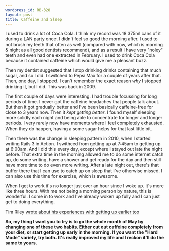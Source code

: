 ```yaml
--- 
wordpress_id: RB-328
layout: post
title: Caffeine and Sleep
---
```


I used to drink a lot of Coca Cola. I think my record was 18 375ml cans of it during a LAN party once. I didn't feel so good the morning after. I used to not
brush my teeth that often as well (compared with now, which is morning &amp; night as all good dentists recommend), and as a result I have very "holey" teeth and even had one extracted in February. I used to drink Coca Cola because it contained caffeine which would give me a pleasant buzz.

Then my dentist suggested that I stop drinking drinks containing that much sugar, and so I did. I switched to Pepsi Max for a couple of years after that. Then,
one day, I stopped. I can't remember the exact reason *why* I stopped drinking it, but I did. This was back in 2009.

The first couple of days were interesting. I had trouble focussing for long periods of time. I never got the caffeine headaches that people talk about. But
then it got gradually better and I've been basically caffeine-free for close to 3 years now. Then it *kept getting better*. I found myself sleeping more
solidly each night and being able to concentrate for longer and longer periods. I very rarely now have moments where I feel completely exhausted. When they do
happen, having a some sugar helps for that last little bit.

Then there was the change in sleeping pattern in 2010, when I started writing Rails 3 in Action. I swithced from getting up at 7:45am to getting up at 6:00am.
And I did this every day, except where I stayed out late the night before. That extra time in the morning allowed me to do some internet catch up, do some
writing, have a shower and get ready for the day and then still have more time to do even more writing. After a late night out, there's that buffer there that
I can use to catch up on sleep that I've otherwise missed. I can also use this time for exercise, which is awesome.

When I get to work it's no longer just over an hour since I woke up. It's more like three hours. With me not being a morning person by nature, this is
wonderful. I come in to work and I've already woken up fully and I can just get to doing everything.

Tim Riley [wrote about his experiences with getting up earlier too](http://icelab.com.au/articles/the-benefits-of-waking-up-early/)

**So, my thing I want you to try is to go the whole month of May by changing one of these two habits. Either cut out caffeine completely from your diet, or start
getting up early in the morning. If you want the "Hard Mode" variety, try both. It's really improved my life and I reckon it'll do the same to yours.**

